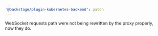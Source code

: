```yaml
---
'@backstage/plugin-kubernetes-backend': patch
---
```


WebSocket requests path were not being rewritten by the proxy properly, now they do.
